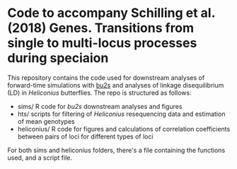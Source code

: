 # Code to accompany Schilling et al. (2018) Genes. Transitions from single to multi-locus processes during speciaion

This repository contains the code used for downstream analyses of forward-time simulations with [bu2s](https://github.com/flaxmans/bu2s/) and analyses of linkage disequilibrium (LD) in *Heliconius* butterflies. The repo is structured as follows:

* sims/		R code for *bu2s* downstream analyses and figures 
* hts/		scripts for filtering of *Heliconius* resequencing data and estimation of mean genotypes
* heliconius/	R code for figures and calculations of correlation coefficients between pairs of loci for different types of loci 

For both sims and heliconius folders, there's a file containing the functions used, and a script file.

